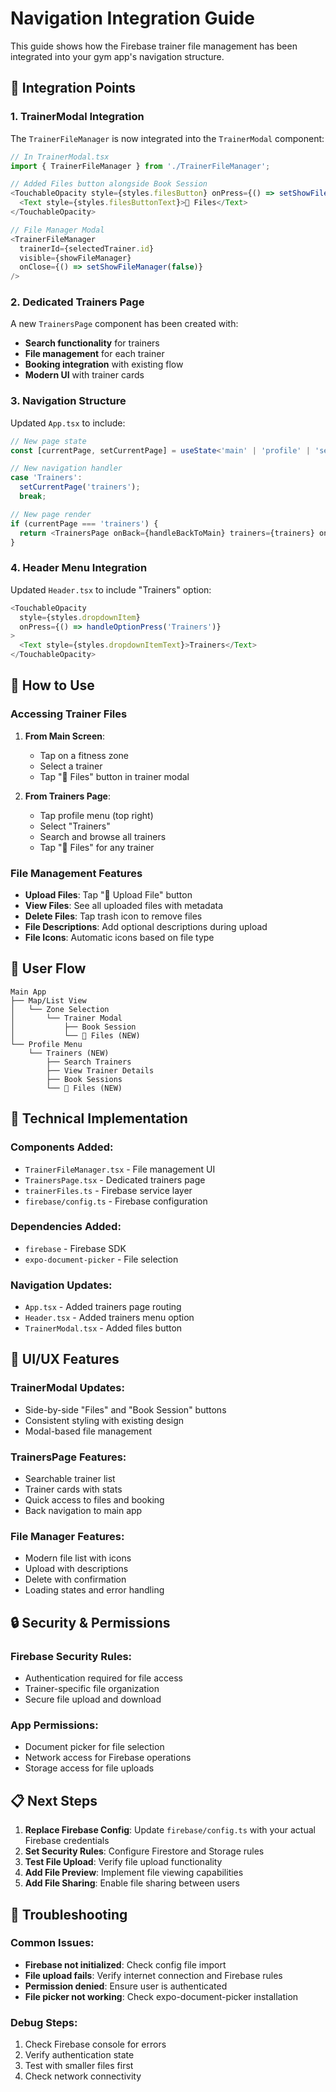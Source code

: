 # Navigation Integration Guide

This guide shows how the Firebase trainer file management has been integrated into your gym app's navigation structure.

## 🎯 Integration Points

### 1. TrainerModal Integration
The `TrainerFileManager` is now integrated into the `TrainerModal` component:

```typescript
// In TrainerModal.tsx
import { TrainerFileManager } from './TrainerFileManager';

// Added Files button alongside Book Session
<TouchableOpacity style={styles.filesButton} onPress={() => setShowFileManager(true)}>
  <Text style={styles.filesButtonText}>📁 Files</Text>
</TouchableOpacity>

// File Manager Modal
<TrainerFileManager
  trainerId={selectedTrainer.id}
  visible={showFileManager}
  onClose={() => setShowFileManager(false)}
/>
```

### 2. Dedicated Trainers Page
A new `TrainersPage` component has been created with:

- **Search functionality** for trainers
- **File management** for each trainer
- **Booking integration** with existing flow
- **Modern UI** with trainer cards

### 3. Navigation Structure
Updated `App.tsx` to include:

```typescript
// New page state
const [currentPage, setCurrentPage] = useState<'main' | 'profile' | 'settings' | 'bookings' | 'help' | 'trainers'>('main');

// New navigation handler
case 'Trainers':
  setCurrentPage('trainers');
  break;

// New page render
if (currentPage === 'trainers') {
  return <TrainersPage onBack={handleBackToMain} trainers={trainers} onTrainerPress={onTrainerPress} />;
}
```

### 4. Header Menu Integration
Updated `Header.tsx` to include "Trainers" option:

```typescript
<TouchableOpacity 
  style={styles.dropdownItem}
  onPress={() => handleOptionPress('Trainers')}
>
  <Text style={styles.dropdownItemText}>Trainers</Text>
</TouchableOpacity>
```

## 🚀 How to Use

### Accessing Trainer Files

1. **From Main Screen**: 
   - Tap on a fitness zone
   - Select a trainer
   - Tap "📁 Files" button in trainer modal

2. **From Trainers Page**:
   - Tap profile menu (top right)
   - Select "Trainers"
   - Search and browse all trainers
   - Tap "📁 Files" for any trainer

### File Management Features

- **Upload Files**: Tap "📁 Upload File" button
- **View Files**: See all uploaded files with metadata
- **Delete Files**: Tap trash icon to remove files
- **File Descriptions**: Add optional descriptions during upload
- **File Icons**: Automatic icons based on file type

## 📱 User Flow

```
Main App
├── Map/List View
│   └── Zone Selection
│       └── Trainer Modal
│           ├── Book Session
│           └── 📁 Files (NEW)
└── Profile Menu
    └── Trainers (NEW)
        ├── Search Trainers
        ├── View Trainer Details
        ├── Book Sessions
        └── 📁 Files (NEW)
```

## 🔧 Technical Implementation

### Components Added:
- `TrainerFileManager.tsx` - File management UI
- `TrainersPage.tsx` - Dedicated trainers page
- `trainerFiles.ts` - Firebase service layer
- `firebase/config.ts` - Firebase configuration

### Dependencies Added:
- `firebase` - Firebase SDK
- `expo-document-picker` - File selection

### Navigation Updates:
- `App.tsx` - Added trainers page routing
- `Header.tsx` - Added trainers menu option
- `TrainerModal.tsx` - Added files button

## 🎨 UI/UX Features

### TrainerModal Updates:
- Side-by-side "Files" and "Book Session" buttons
- Consistent styling with existing design
- Modal-based file management

### TrainersPage Features:
- Searchable trainer list
- Trainer cards with stats
- Quick access to files and booking
- Back navigation to main app

### File Manager Features:
- Modern file list with icons
- Upload with descriptions
- Delete with confirmation
- Loading states and error handling

## 🔒 Security & Permissions

### Firebase Security Rules:
- Authentication required for file access
- Trainer-specific file organization
- Secure file upload and download

### App Permissions:
- Document picker for file selection
- Network access for Firebase operations
- Storage access for file uploads

## 📋 Next Steps

1. **Replace Firebase Config**: Update `firebase/config.ts` with your actual Firebase credentials
2. **Set Security Rules**: Configure Firestore and Storage rules
3. **Test File Upload**: Verify file upload functionality
4. **Add File Preview**: Implement file viewing capabilities
5. **Add File Sharing**: Enable file sharing between users

## 🐛 Troubleshooting

### Common Issues:
- **Firebase not initialized**: Check config file import
- **File upload fails**: Verify internet connection and Firebase rules
- **Permission denied**: Ensure user is authenticated
- **File picker not working**: Check expo-document-picker installation

### Debug Steps:
1. Check Firebase console for errors
2. Verify authentication state
3. Test with smaller files first
4. Check network connectivity 